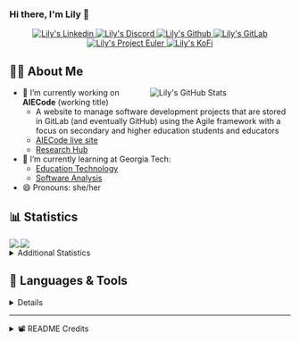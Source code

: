 ### Hi there, I'm Lily 👋

<!-- Trophies
<p align="center">
  <img alig src="https://github-profile-trophy.vercel.app/?username=Lilyheart&theme=nord&margin-w=15&margin-h=15&no-frame=true&rank=SECRET,SSS,SS,S,AAA,AA,A" />
</p>
-->
<p align="center">
  <a href="https://www.linkedin.com/in/lily-romano/">
    <img alt="Lily's Linkedin" src="https://img.shields.io/badge/linkedin-%230077B5.svg?&style=for-the-badge&logo=linkedin&logoColor=white" />
  </a>
  <a href="https://discordapp.com/users/Lilyheart#4493">
    <img alt="Lily's Discord" src="https://img.shields.io/badge/Discord-7289DA?style=for-the-badge&logo=discord&logoColor=white" />
  </a>
  <a href="https://github.com/Lilyheart">
    <img alt="Lily's Github" src="https://img.shields.io/badge/GitHub-100000?style=for-the-badge&logo=github&logoColor=white" />
  </a>
  <a href="https://gitlab.com/Lilyheart">
    <img alt="Lily's GitLab" src="https://img.shields.io/badge/GitLab-330F63?style=for-the-badge&logo=gitlab&logoColor=white" />
  </a>
  <a href="https://projecteuler.net/progress=Lilyheart">
    <img alt="Lily's Project Euler" src="https://img.shields.io/badge/Project%20Euler-6B4E3D?style=for-the-badge&logoColor=white" />
  </a>
  <a href="https://ko-fi.com/lilyheart">
    <img alt="Lily's KoFi" src="https://img.shields.io/badge/Ko--fi-F16061?style=for-the-badge&logo=ko-fi&logoColor=white" />
  </a>
  </p>

## 👩‍💻 About Me

<img align=right width="50%" alt="Lily's GitHub Stats" src="https://github-readme-stats.vercel.app/api?username=Lilyheart&count_private=true&hide_border=true&show_icons=true&bg_color=FFFFFF&title_color=32698E&text_color=282828&icon_color=32698E"/>

- 🔭 I’m currently working on **AIECode** (working title)
  - A website to manage software development projects that are stored in GitLab (and eventually GitHub) using the Agile framework with a focus on secondary and higher education students and educators
  - [AIECode live site](https://lilyheart.github.io/AIECode)
  - [Research Hub](https://www.notion.so/agileineducation/Agile-in-Education-657a88b8a8a845aeb09a28c79deb9563)
- 🌱 I’m currently learning at Georgia Tech:
  - [Education Technology](https://omscs6460.gatech.edu/spring-2021/)
  - [Software Analysis](http://rightingcode.org/lessons.html)
- 😄 Pronouns: she/her

## 📊 Statistics

<a href="#">
  <img align="center" width="49%" src="https://github-readme-streak-stats.herokuapp.com/?user=Lilyheart&hide_border=true&background=FFFFFF&stroke=282828&ring=32698E&fire=32698E&currStreakNum=282828&sideNums=282828&currStreakLabel=282828&sideLabels=282828&dates=888888" />
</a>
<a href="#">
  <img align="center" width="49%" src="https://github-readme-stats.vercel.app/api/wakatime?username=Lily&hide_border=true&bg_color=FFFFFF&title_color=32698E&text_color=282828&icon_color=32698E" />
</a>

<details><summary>Additional Statistics</summary>

<!--START_SECTION:waka-->
![Profile Views](http://img.shields.io/badge/Profile%20Views-23-blue)

![Lines of code](https://img.shields.io/badge/From%20Hello%20World%20I%27ve%20Written-278885%20lines%20of%20code-blue)

**🐱 My Github Data** 

> 🏆 345 Contributions in the Year 2021
 > 
> 📦 175.2 kB Used in Github's Storage 
 > 
> 💼 Opted to Hire
 > 
> 📜 17 Public Repositories 
 > 
> 🔑 14 Private Repositories  
 > 
**I'm an Early 🐤** 

```text
🌞 Morning    112 commits    ██████░░░░░░░░░░░░░░░░░░░   26.23% 
🌆 Daytime    144 commits    ████████░░░░░░░░░░░░░░░░░   33.72% 
🌃 Evening    134 commits    ███████░░░░░░░░░░░░░░░░░░   31.38% 
🌙 Night      37 commits     ██░░░░░░░░░░░░░░░░░░░░░░░   8.67%

```
📅 **I'm Most Productive on Friday** 

```text
Monday       71 commits     ████░░░░░░░░░░░░░░░░░░░░░   16.63% 
Tuesday      49 commits     ██░░░░░░░░░░░░░░░░░░░░░░░   11.48% 
Wednesday    59 commits     ███░░░░░░░░░░░░░░░░░░░░░░   13.82% 
Thursday     35 commits     ██░░░░░░░░░░░░░░░░░░░░░░░   8.2% 
Friday       90 commits     █████░░░░░░░░░░░░░░░░░░░░   21.08% 
Saturday     63 commits     ███░░░░░░░░░░░░░░░░░░░░░░   14.75% 
Sunday       60 commits     ███░░░░░░░░░░░░░░░░░░░░░░   14.05%

```


📊 **This Week I Spent My Time On** 

```text
⌚︎ Time Zone: America/New_York

💬 Programming Languages: 
Python                   1 hr 35 mins        ██████████████████████░░░   88.75% 
Markdown                 6 mins              █░░░░░░░░░░░░░░░░░░░░░░░░   6.06% 
Makefile                 5 mins              █░░░░░░░░░░░░░░░░░░░░░░░░   5.04% 
Batchfile                0 secs              ░░░░░░░░░░░░░░░░░░░░░░░░░   0.15% 
Bash                     0 secs              ░░░░░░░░░░░░░░░░░░░░░░░░░   0.0%

🔥 Editors: 
PyCharm                  1 hr 47 mins        █████████████████████████   100.0% 
Vim                      0 secs              ░░░░░░░░░░░░░░░░░░░░░░░░░   0.0%

🐱‍💻 Projects: 
Chemics                  1 hr 27 mins        ████████████████████░░░░░   81.13% 
LILAC                    20 mins             ████░░░░░░░░░░░░░░░░░░░░░   18.87% 
Unknown Project          0 secs              ░░░░░░░░░░░░░░░░░░░░░░░░░   0.0%

💻 Operating System: 
Linux                    1 hr 47 mins        █████████████████████████   100.0%

```

**I Mostly Code in JavaScript** 

```text
JavaScript               10 repos            █████████░░░░░░░░░░░░░░░░   38.46% 
HTML                     6 repos             █████░░░░░░░░░░░░░░░░░░░░   23.08% 
Java                     6 repos             █████░░░░░░░░░░░░░░░░░░░░   23.08% 
Arduino                  1 repo              █░░░░░░░░░░░░░░░░░░░░░░░░   3.85% 
R                        1 repo              █░░░░░░░░░░░░░░░░░░░░░░░░   3.85%

```


**Timeline**

![Chart not found](https://raw.githubusercontent.com/Lilyheart/Lilyheart/main/charts/bar_graph.png) 


 Last Updated on 17/06/2021
<!--END_SECTION:waka-->
</details>

## 💬 Languages & Tools
<details><summary>Details</summary>
<!-- https://simpleicons.org/ -->

![](https://img.shields.io/badge/OS-Linux-informational?style=flat&logo=linux&logoColor=white&color=32698E)
![](https://img.shields.io/badge/Editor-Atom-informational?style=flat&logo=Atom&logoColor=white&color=32698E)
![](https://img.shields.io/badge/Code-Java-informational?style=flat&logo=java&logoColor=white&color=32698E)
![](https://img.shields.io/badge/Code-Javascript-informational?style=flat&logo=javascript&logoColor=white&color=32698E)
![](https://img.shields.io/badge/Code-Python-informational?style=flat&logo=python&logoColor=white&color=32698E)
![](https://img.shields.io/badge/Code-SASS-informational?style=flat&logo=Sass&logoColor=white&color=32698E)
![](https://img.shields.io/badge/Code-SCSS-informational?style=flat&logo=Sass&logoColor=white&color=32698E)
![](https://img.shields.io/badge/Code-Bootstrap-informational?style=flat&logo=Bootstrap&logoColor=white&color=32698E)
![](https://img.shields.io/badge/Code-Markdown-informational?style=flat&logo=Markdown&logoColor=white&color=32698E)
![](https://img.shields.io/badge/Shell-Bash-informational?style=flat&logo=gnu-bash&logoColor=white&color=32698E)
![](https://img.shields.io/badge/VCS-Git-informational?style=flat&logo=git&logoColor=white&color=32698E)

<p align="center">
  <img align="center" src="https://github-readme-stats.vercel.app/api/top-langs/?username=Lilyheart&hide_border=true&bg_color=FFFFFF&title_color=32698E&text_color=282828&icon_color=32698E&layout=compact" />
</p>
</details>

----

<details><summary>📽️ README Credits</summary>

- [Badges 4 README](https://github.com/alexandresanlim/Badges4-README.md-Profile)
- [GitHub Readme Stats](https://github.com/anuraghazra/github-readme-stats)
- [GitHub Readme Streak Stats](https://github.com/DenverCoder1/github-readme-streak-stats)
- [Waka Readme Stats](https://github.com/anmol098/waka-readme-stats)
- [Sheilds.io](https://shields.io/)

</details>
